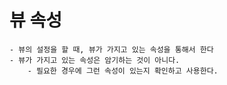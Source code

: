 # 뷰 속성
    - 뷰의 설정을 할 때, 뷰가 가지고 있는 속성을 통해서 한다
    - 뷰가 가지고 있는 속성은 암기하는 것이 아니다.
        - 필요한 경우에 그런 속성이 있는지 확인하고 사용한다.
